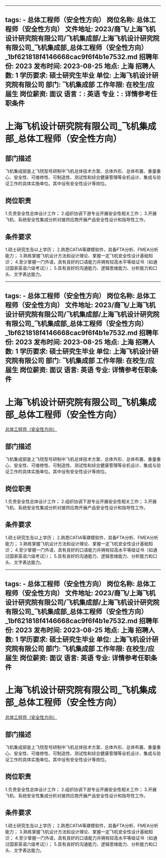 
---
tags:
    - 总体工程师（安全性方向）
岗位名称: 总体工程师（安全性方向）
文件地址: 2023/商飞/上海飞机设计研究院有限公司/飞机集成部/上海飞机设计研究院有限公司_飞机集成部_总体工程师（安全性方向）_1bf621818f4146668cac9f6f4b1e7532.md
招聘年份: 2023
发布时间: 2023-08-25
地点: 上海
招聘人数: 1
学历要求: 硕士研究生毕业
单位: 上海飞机设计研究院有限公司
部门: 飞机集成部
工作年限: 在校生/应届生
岗位薪资: 面议
语言：: 英语
专业：: 详情参考任职条件
---

# 上海飞机设计研究院有限公司_飞机集成部_总体工程师（安全性方向）

## 部门描述

飞机集成部是上飞院型号研制中飞机总体技术方案、总体外形、总体布置、重量重心、安全性、可维修性、可制造性、测试性和综合健康管理等全机设计、集成与验证工作的具体实施单位。其中设有安全性设计等岗位。

## 岗位职责

1.负责安全性总体设计工作；
 2.组织协调下游专业开展安全性相关工作；
 3.开展飞机、系统安全性集成分析对接供应商开展产品安全性设计和指导性工作。

 ## 条件要求

1.硕士研究生及以上学历；
 2.熟悉CATIA等建模软件，具备FTA分析、FMEA分析能力；
 3.熟练掌握飞机设计方法和设计理论、掌握一定飞机安全性设计基础知识；
 4.至少掌握一门外语，具有良好的口语能力并拥有较高水平等级证书（如通过国家英语六级考试））；
 5.具有良好的沟通能力、逻辑思维能力、分析能力和口头、文字表达能力。

---
tags:
    - 总体工程师（安全性方向）
岗位名称: 总体工程师（安全性方向）
文件地址: 2023/商飞/上海飞机设计研究院有限公司/飞机集成部/上海飞机设计研究院有限公司_飞机集成部_总体工程师（安全性方向）_1bf621818f4146668cac9f6f4b1e7532.md
招聘年份: 2023
发布时间: 2023-08-25
地点: 上海
招聘人数: 1
学历要求: 硕士研究生毕业
单位: 上海飞机设计研究院有限公司
部门: 飞机集成部
工作年限: 在校生/应届生
岗位薪资: 面议
语言: 英语
专业: 详情参考任职条件
---

# 上海飞机设计研究院有限公司_飞机集成部_总体工程师（安全性方向）

[总体工程师（安全性方向）](http://zhaopin.comac.cc/zp/ct/out/position/positionDetail?planid=1bf621818f4146668cac9f6f4b1e7532)

## 部门描述

飞机集成部是上飞院型号研制中飞机总体技术方案、总体外形、总体布置、重量重心、安全性、可维修性、可制造性、测试性和综合健康管理等全机设计、集成与验证工作的具体实施单位。其中设有安全性设计等岗位。

## 岗位职责

1.负责安全性总体设计工作；
 2.组织协调下游专业开展安全性相关工作；
 3.开展飞机、系统安全性集成分析对接供应商开展产品安全性设计和指导性工作。

 ## 条件要求

1.硕士研究生及以上学历；
 2.熟悉CATIA等建模软件，具备FTA分析、FMEA分析能力；
 3.熟练掌握飞机设计方法和设计理论、掌握一定飞机安全性设计基础知识；
 4.至少掌握一门外语，具有良好的口语能力并拥有较高水平等级证书（如通过国家英语六级考试））；
 5.具有良好的沟通能力、逻辑思维能力、分析能力和口头、文字表达能力。

---
tags:
    - 总体工程师（安全性方向）
岗位名称: 总体工程师（安全性方向）
文件地址: 2023/商飞/上海飞机设计研究院有限公司/飞机集成部/上海飞机设计研究院有限公司_飞机集成部_总体工程师（安全性方向）_1bf621818f4146668cac9f6f4b1e7532.md
招聘年份: 2023
发布时间: 2023-08-25
地点: 上海
招聘人数: 1
学历要求: 硕士研究生毕业
单位: 上海飞机设计研究院有限公司
部门: 飞机集成部
工作年限: 在校生/应届生
岗位薪资: 面议
语言: 英语
专业: 详情参考任职条件
---

# 上海飞机设计研究院有限公司_飞机集成部_总体工程师（安全性方向）

[总体工程师（安全性方向）](http://zhaopin.comac.cc/zp/ct/out/position/positionDetail?planid=1bf621818f4146668cac9f6f4b1e7532)


## 部门描述

飞机集成部是上飞院型号研制中飞机总体技术方案、总体外形、总体布置、重量重心、安全性、可维修性、可制造性、测试性和综合健康管理等全机设计、集成与验证工作的具体实施单位。其中设有安全性设计等岗位。

## 岗位职责

1.负责安全性总体设计工作；
 2.组织协调下游专业开展安全性相关工作；
 3.开展飞机、系统安全性集成分析对接供应商开展产品安全性设计和指导性工作。

 ## 条件要求

1.硕士研究生及以上学历；
 2.熟悉CATIA等建模软件，具备FTA分析、FMEA分析能力；
 3.熟练掌握飞机设计方法和设计理论、掌握一定飞机安全性设计基础知识；
 4.至少掌握一门外语，具有良好的口语能力并拥有较高水平等级证书（如通过国家英语六级考试））；
 5.具有良好的沟通能力、逻辑思维能力、分析能力和口头、文字表达能力。
